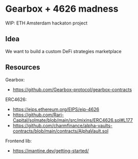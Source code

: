 # Gearbox + 4626 madness

WIP: ETH Amsterdam hackaton project

## Idea

We want to build a custom DeFi strategies marketplace

## Resources

Gearbox:

- https://github.com/Gearbox-protocol/gearbox-contracts

ERC4626:

- https://eips.ethereum.org/EIPS/eip-4626
- https://github.com/Rari-Capital/solmate/blob/main/src/mixins/ERC4626.sol#L177
- https://github.com/charmfinance/alpha-vaults-contracts/blob/main/contracts/AlphaVault.sol

Frontend lib:

- https://mantine.dev/getting-started/
